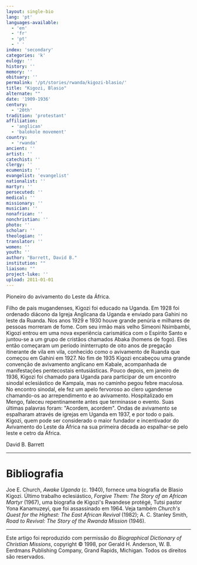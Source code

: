 ```yaml
---
layout: single-bio
lang: 'pt'
languages-available:
  - 'en'
  - 'fr'
  - 'pt'
  - ' '
index: 'secondary'
categories: 'k'
eulogy: ''
history: ''
memory: ''
obituary: ''
permalink: '/pt/stories/rwanda/kigozi-blasio/'
title: "Kigozi, Blasio"
alternate: ""
date: '1909-1936'
century:
  - '20th'
tradition: 'protestant'
affiliation:
  - 'anglican'
  - 'balokole movement'
country:
  - 'rwanda'
ancient: ''
artist: ''
catechist: ''
clergy: ''
ecumenist: ''
evangelist: 'evangelist'
nationalist: ''
martyr: ''
persecuted: ''
medical: ''
missionary: ''
musician: ''
nonafrican: ''
nonchristian: ''
photo: ''
scholar: ''
theologian: ''
translator: ''
women: ''
youth: ''
author: "Barrett, David B."
institution: ""
liaison: ""
project-luke: ''
upload: 2011-01-01
---
```




Pioneiro do avivamento do Leste da África.

Filho de pais mugandenses, Kigozi foi educado na Uganda. Em 1928 foi ordenado diácono da Igreja Anglicana da Uganda e enviado para Gahini no leste da Ruanda. Nos anos 1929 e 1930 houve grande penúria e milhares de pessoas morreram de fome. Com seu irmão mais velho Simeoni Nsimbambi, Kigozi entrou em uma nova experiência carismática com o Espírito Santo e juntou-se a um grupo de cristãos chamados Abaka (homens de fogo). Eles então começaram um período ininterrupto de oito anos de pregação itinerante de vila em vila, conhecido como o avivamento de Ruanda que começou em Gahini em 1927. No fim de 1935 Kigozi encabeçou uma grande convenção de avivamento anglicano em Kabale, acompanhada de manifestações pentecostais entusiásticas. Pouco depois, em janeiro de 1936, Kigozi foi chamado para Uganda para participar de um encontro sinodal eclesiástico de Kampala, mas no caminho pegou febre maculosa. No encontro sinodal, ele fez um apelo fervoroso ao clero ugandense chamando-os ao arrependimento e ao avivamento. Hospitalizado em Mengo, faleceu repentinamente antes que terminasse o evento. Suas últimas palavras foram: "Acordem, acordem". Ondas de avivamento se espalharam através de igrejas em Uganda em 1937, e por todo o país. Kigozi, quem pode ser considerado o maior fundador e incentivador do Avivamento do Leste da África na sua primeira década ao espalhar-se pelo leste e cetro da África.

David B. Barrett

---

# Bibliografia

Joe E. Church, *Awake Uganda* (c. 1940), fornece uma biografia de Blasio Kigozi. Último trabalho eclesiástico, *Forgive Them: The Story of an African Martyr* (1967), uma biografia de Kigozi's Rwandese protégé, Tutsi pastor Yona Kanamuzeyi, que foi assassinado em 1964. Veja também *Church's Quest for the Highest: The East African Revival* (1982); A. C. Stanley Smith, *Road to Revival: The Story of the Rwanda Mission* (1946).

---

Este artigo foi reproduzido com permissão do *Biographical Dictionary of Christian Missions*, copyright © 1998, por Gerald H. Anderson, W. B. Eerdmans Publishing Company, Grand Rapids, Michigan. Todos os direitos são reservados.
